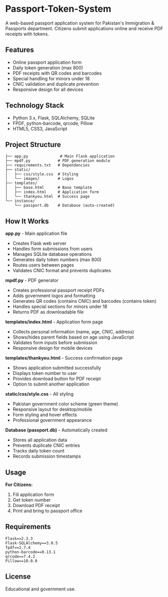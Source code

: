 # Passport-Token-System

A web-based passport application system for Pakistan's Immigration & Passports department. Citizens submit applications online and receive PDF receipts with tokens.

## Features

- Online passport application form
- Daily token generation (max 800)
- PDF receipts with QR codes and barcodes
- Special handling for minors under 18
- CNIC validation and duplicate prevention
- Responsive design for all devices

## Technology Stack

- Python 3.x, Flask, SQLAlchemy, SQLite
- FPDF, python-barcode, qrcode, Pillow
- HTML5, CSS3, JavaScript

## Project Structure

```
├── app.py              # Main Flask application
├── mpdf.py            # PDF generation module
├── requirements.txt   # Dependencies
├── static/
│   ├── css/style.css  # Styling
│   └── images/        # Logos
├── templates/
│   ├── base.html      # Base template
│   ├── index.html     # Application form
│   └── thankyou.html  # Success page
└── instance/
    └── passport.db    # Database (auto-created)
```

## How It Works

**app.py** - Main application file
- Creates Flask web server
- Handles form submissions from users
- Manages SQLite database operations
- Generates daily token numbers (max 800)
- Routes users between pages
- Validates CNIC format and prevents duplicates

**mpdf.py** - PDF generator
- Creates professional passport receipt PDFs
- Adds government logos and formatting
- Generates QR codes (contains CNIC) and barcodes (contains token)
- Handles special sections for minors under 18
- Returns PDF as downloadable file

**templates/index.html** - Application form page
- Collects personal information (name, age, CNIC, address)
- Shows/hides parent fields based on age using JavaScript
- Validates form inputs before submission
- Responsive design for mobile devices

**templates/thankyou.html** - Success confirmation page
- Shows application submitted successfully
- Displays token number to user
- Provides download button for PDF receipt
- Option to submit another application

**static/css/style.css** - All styling
- Pakistan government color scheme (green theme)
- Responsive layout for desktop/mobile
- Form styling and hover effects
- Professional government appearance

**Database (passport.db)** - Automatically created
- Stores all application data
- Prevents duplicate CNIC entries
- Tracks daily token count
- Records submission timestamps


## Usage

**For Citizens:**
1. Fill application form
2. Get token number
3. Download PDF receipt
4. Print and bring to passport office


## Requirements

```
Flask==2.3.3
Flask-SQLAlchemy==3.0.5
fpdf==2.7.4
python-barcode==0.13.1
qrcode==7.4.2
Pillow==10.0.0
```

## License

Educational and government use.
